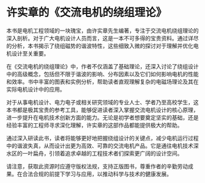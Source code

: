 # 许实章的《交流电机的绕组理论》

本书是电机工程领域的一块瑰宝，由许实章先生编著，专注于交流电机绕组理论的深入剖析。对于广大电机设计人员而言，这是一本不可多得的宝贵资料。通过详尽的分析，本书揭示了绕组磁势的谐波特性，这些细致入微的探讨对于理解并优化电机设计至关重要。

在《交流电机的绕组理论》中，作者不仅涵盖了基础理论，还深入讨论了绕组设计中的高级概念，包括但不限于谐波的影响、分布因素以及它们如何影响电机的性能和效率。书中丰富的图表和实例分析，帮助读者直观理解复杂的电磁场理论及其在实际电机设计中的应用。

对于从事电机设计、电力电子或相关研究领域的专业人士、学者乃至高校学生，这本书都是极其宝贵的参考工具，能够促进读者深入掌握交流电机设计的核心原理，进一步提升在电机技术创新方面的能力。无论是初学者想要奠定坚实的基础，还是经验丰富的工程师寻求深化理解，许实章的这部作品都能提供极大的帮助。

通过深入研读此书，读者将能够更好地把握绕组设计的关键点，减少电机运行过程中的谐波失真，从而设计出更为高效、可靠的交流电机产品。它是通往电机技术深水区的一叶扁舟，引领着追求卓越的工程技术者们探索更广阔的设计空间。

请注意，获取此资源时应遵守版权法规，支持正版图书，尊重作者的辛勤劳动成果。在合法合规的前提下学习与应用，以推动科学与技术的健康发展。
